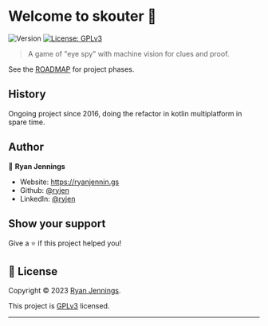 # Welcome to skouter 👋

![Version](https://img.shields.io/badge/version-0.1.0-blue.svg?cacheSeconds=2592000)
[![License: GPLv3](https://img.shields.io/badge/License-GPLv3-yellow.svg)](https://www.gnu.org/licenses/gpl-3.0.en.html)

> A game of "eye spy" with machine vision for clues and proof.

See the [ROADMAP](ROADMAP.md) for project phases.

## History

Ongoing project since 2016, doing the refactor in kotlin multiplatform in spare time.

## Author

👤 **Ryan Jennings**

- Website: <https://ryanjennin.gs>
- Github: [@ryjen](https://github.com/ryjen)
- LinkedIn: [@ryjen](https://linkedin.com/in/ryjen)

## Show your support

Give a ⭐️ if this project helped you!

## 📝 License

Copyright © 2023 [Ryan Jennings](https://github.com/ryjen).

This project is [GPLv3](https://www.gnu.org/licenses/gpl-3.0.en.html) licensed.

---
